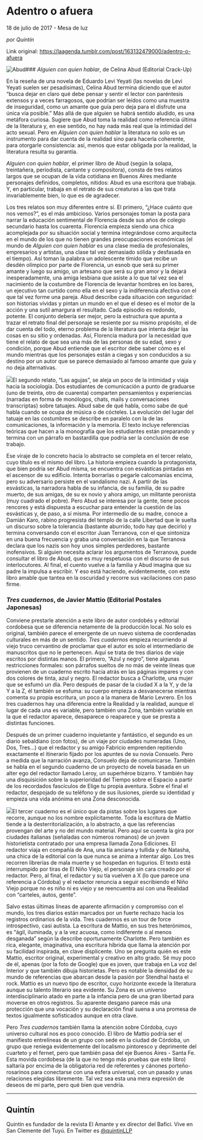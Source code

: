 # Adentro o afuera



18 de julio de 2017 - Mesa de luz

_por Quintín_

Link original: https://laagenda.tumblr.com/post/163132479000/adentro-o-afuera

![Abud](https://64.media.tumblr.com/d624f10b0b01110fc0e3024960f54330/tumblr_inline_pjzz3qAnfE1t6q87u_500.jpg)### *Alguien con quien hablar*, de Celina Abud (Editorial Crack-Up)

En la reseña de una novela de Eduardo Levi Yeyati (las novelas de Levi Yeyati suelen ser pesadísimas), Celina Abud termina diciendo que el autor “busca dejar en claro qué debe pensar y sentir el lector con paréntesis extensos y a veces farragosos, que podrían ser leídos como una muestra de inseguridad, como un amante que guía pero deja para el disfrute una única vía posible.” Más allá de que alguien se habrá sentido aludido, es una metáfora curiosa. Sugiere que Abud toma la realidad como referencia última de la literatura y, en ese sentido, no hay nada más real que la intimidad del acto sexual. Pero en *Alguien con quien hablar* la literatura no solo es un instrumento para dar cuenta de la realidad sino para hacerla coherente, para otorgarle consistencia: así, menos que estar obligada por la realidad, la literatura resulta su garantía. 


*Alguien con quien hablar*, el primer libro de Abud (según la solapa, treintañera, periodista, cantante y compositora), consta de tres relatos largos que se ocupan de la vida cotidiana en Buenos Aires mediante personajes definidos, completos, nítidos: Abud es una escritora que trabaja. Y, en particular, trabaja en el retrato de sus creaturas a las que trata invariablemente bien, lo que es de agradecer.


Los tres relatos son muy diferentes entre sí. El primero, “¿Hace cuánto que nos vemos?”, es el más ambicioso. Varios personajes toman la posta para narrar la educación sentimental de Florencia desde sus años de colegio secundario hasta los cuarenta. Florencia empieza siendo una chica acomplejada por su situación social y termina integrándose como arquitecta en el mundo de los que no tienen grandes preocupaciones económicas (el mundo de *Alguien con quien hablar* es una clase media de profesionales, empresarios y artistas, una clase tal vez demasiado sólida y desfasada en el tiempo). Así toman la palabra un adolescente tímido que recibe un desdén olímpico por parte de Florencia, un esnob que será su primer amante y luego su amigo, un artesano que será su gran amor y la dejará inesperadamente, una amiga lesbiana que asiste a lo que tal vez sea el nacimiento de la costumbre de Florencia de levantar hombres en los bares, un ejecutivo tan curtido como ella en el sexo y la indiferencia afectiva con el que tal vez forme una pareja. Abud describe cada situación con seguridad: son historias vívidas y pintan un mundo en el que el deseo es el motor de la acción y una sutil amargura el resultado. Cada episodio es redondo, potente. El conjunto debería ser mejor, pero la estructura que apunta a trazar el retrato final del personaje se resiente por su mismo propósito, el de dar cuenta del todo, eterno problema de la literatura que intenta dejar las cosas en su sitio y ordenadas. Así, Florencia madura por la necesidad que tiene el relato de que sea una más de las personas de su edad, sexo y condición, porque Abud entiende que el escritor debe saber cómo es el mundo mientras que los personajes están a ciegas y son conducidos a su destino por un autor que se parece demasiado al famoso amante que guía y no deja alternativas.


![](https://64.media.tumblr.com/8d62ccb0cd48dad6dbe2ae1cf6c1bb19/tumblr_inline_pjzz3rbzfr1t6q87u_250.jpg)El segundo relato, “Las agujas”, se aleja un poco de la intimidad y viaja hacia la sociología. Dos estudiantes de comunicación a punto de graduarse (uno de treinta, otro de cuarenta) comparten pensamientos y experiencias (narradas en forma de monólogos, chats, mails y conversaciones transcriptas) sobre tatuajes. Abud sabe de qué habla, como sabe de qué habla cuando se ocupa de música o de cócteles. La evolución del lugar del tatuaje en las costumbres se describe en paralelo con la de las comunicaciones, la información y la memoria. El texto incluye referencias teóricas que hacen a la monografía que los estudiantes están preparando y termina con un párrafo en bastardilla que podría ser la conclusión de ese trabajo. 


Ese viraje de lo concreto hacia lo abstracto se completa en el tercer relato, cuyo título es el mismo del libro. La historia empieza cuando la protagonista, que bien podría ser Abud misma, se encuentra con esvásticas pintadas en el ascensor de su edificio. Intenta borrarlas o pegarle calcomanías encima, pero su adversario persiste en el vandalismo nazi. A partir de las esvásticas, la narradora habla de su infancia, de su familia, de su padre muerto, de sus amigas, de su ex novio y ahora amigo, un militante peronista (muy cuadrado el pobre). Pero Abud se interesa por la gente, tiene pocos rencores y está dispuesta a escuchar para entender la cuestión de las esvásticas y, de paso, a sí misma. Por intermedio de su madre, conoce a Damián Karo, rabino progresista del templo de la calle Libertad que le suelta un discurso sobre la tolerancia (bastante aburrido, todo hay que decirlo) y termina conversando con el escritor Juan Terranova, con el que sintoniza en una buena frecuencia y graba una conversación en la que Terranova declara que los nazis son hoy unos simples perdedores, bastante inofensivos. Si alguien necesita aclarar los argumentos de Terranova, puede consultar el libro de Abud, que es muy respetuosa con el discurso de sus interlocutores. Al final, el cuento vuelve a la familia y Abud imagina que su padre la impulsa a escribir. Y eso está haciendo, evidentemente, con este libro amable que tantea en la oscuridad y recorre sus vacilaciones con paso firme.


### *Tres cuadernos*, de Javier Mattio (Editorial Postales Japonesas)

Conviene prestarle atención a este libro de autor cordobés y editorial cordobesa que se diferencia netamente de la producción local. No solo es original, también parece el emergente de un nuevo sistema de coordenadas culturales en más de un sentido. *Tres cuadernos* empieza recurriendo al viejo truco cervantino de proclamar que el autor es solo el intermediario de manuscritos que no le pertenecen. Aquí se trata de tres diarios de viaje escritos por distintas manos. El primero, “Azul y negro”, tiene algunas restricciones formales: son párrafos sueltos de no más de veinte líneas que provienen de un cuaderno escrito hacia atrás en las páginas impares y con dos colores de tinta, azul y negro. El redactor busca a Charlotte, una mujer que se esfumó un día. Pero después de pasar de la ciudad X a la Y, y de la Y a la Z, él también se esfuma: su cuerpo empieza a desvanecerse mientras comenta su propia escritura, un poco a la manera de Mario Levrero. En los tres cuadernos hay una diferencia entre la Realidad y la realidad, aunque el lugar de cada una es variable, pero también una Zona, también variable en la que el redactor aparece, desaparece o reaparece y que se presta a distintas funciones. 


Después de un primer cuaderno inquietante y fantástico, el segundo es un diario sebaldiano (con fotos), de un viaje por ciudades numeradas (Uno, Dos, Tres…) que el redactor y su amigo Fabricio emprenden repitiendo exactamente el itinerario fijado por los apuntes de su novia Consuelo. Pero a medida que la narración avanza, Consuelo deja de comunicarse. También se habla en el segundo cuaderno de un proyecto de novela basada en un alter ego del redactor llamado Leroy, un superhéroe bizarro. Y también hay una disquisición sobre la superioridad del Tiempo sobre el Espacio a partir de los recordados fascículos de Elige tu propia aventura. Sobre el final el redactor, despojado de su teléfono y de sus ilusiones, pierde su identidad y empieza una vida anónima en una Zona desconocida. 


![](https://64.media.tumblr.com/dff79bf61fa0f3848c77016ddd5fa2bd/tumblr_inline_pjzz3rNvDn1t6q87u_250.jpg)El tercer cuaderno es el único que da pistas sobre los lugares que recorre, aunque no los nombre explícitamente. Toda la escritura de Mattio tiende a la desterritorialización, a lo abstracto, a que las referencias provengan del arte y no del mundo material. Pero aquí se cuenta la gira por ciudades italianas (señaladas con números romanos) de un joven historietista contratado por una empresa llamada Zona Ediciones. El redactor viaja en compañía de Ana, una tía anciana y tullida y de Natasha, una chica de la editorial con la que nunca se anima a intentar algo. Los tres recorren librerías de mala muerte y se hospedan en tugurios. El texto está interrumpido por tiras de El Niño Viejo, el personaje sin cara creado por el redactor. Pero, al final, el redactor y su tía vuelven a X (lo que parece una referencia a Córdoba) y el redactor renuncia a seguir escribiendo el Niño Viejo porque no es niño ni es viejo y se reencuentra así con una Realidad con “carteles, autos, gente”. 


Salvo estas últimas líneas de aparente afirmación y compromiso con el mundo, los tres diarios están marcados por un fuerte rechazo hacia los registros ordinarios de la vida. Tres cuadernos es un tour de force introspectivo, casi autista. La escritura de Mattio, en sus tres heterónimos, es “ágil, iluminada, y a la vez acuosa, como indiferente o al menos desganada” según la describe oportunamente Charlotte. Pero también es rica, elegante, imaginativa, una escritura híbrida que llama la atención por su facilidad inspirada, en clave displicente. Uno se pregunta quién es este Mattio, escritor original, experimental y creativo en alto grado. Sé muy poco de él, apenas (por la foto de Google) que es joven, que trabaja en La voz del Interior y que también dibuja historietas. Pero es notable la densidad de su mundo de referencias que abarcan desde la pasión por Stendhal hasta el rock. Mattio es un nuevo tipo de escritor, cuyo horizonte excede la literatura aunque su talento literario sea evidente. Su Zona es un universo interdisciplinario atado en parte a la infancia pero de una gran libertad para moverse en otros registros. Su aparente desgano parece más una protección que una vocación y su declaración final suena a una promesa de textos igualmente sofisticados aunque en otra clave.


Pero *Tres cuadernos* también llama la atención sobre Córdoba, cuyo universo cultural nos es poco conocido. El libro de Mattio podría ser el manifiesto entrelíneas de un grupo con sede en la ciudad de Córdoba, un grupo que reniega evidentemente del localismo pintoresco y deprimente del cuarteto y el fernet, pero que también pasa del eje Buenos Aires - Santa Fe. Esta movida cordobesa (de la que no tengo más pruebas que este libro) saltaría por encima de la obligatoria red de referentes y cánones porteño-rosarinos para conectarse con una esfera universal, con un pasado y unas relaciones elegidas libremente. Tal vez sea esta una mera expresión de deseos de mi parte, pero qué bien que vendría.


  




---

Quintín
-------

Quintín es fundador de la revista El Amante y ex director del Bafici. Vive en San Clemente del Tuyú. En Twitter es [@quintinLLP](https://twitter.com/quintinLLP) 


